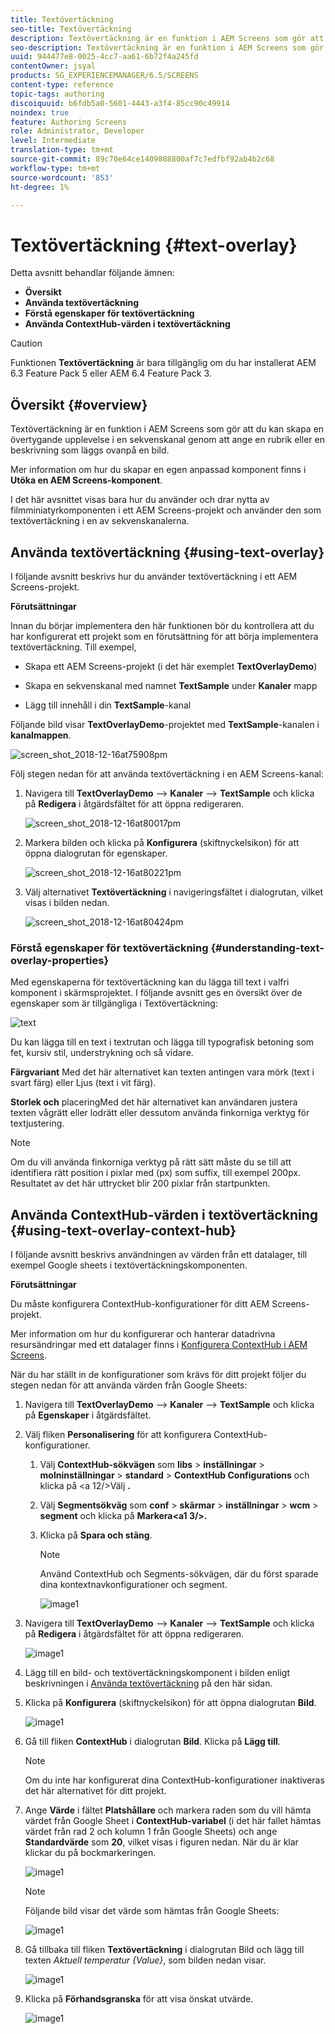 ```yaml
---
title: Textövertäckning
seo-title: Textövertäckning
description: Textövertäckning är en funktion i AEM Screens som gör att du kan skapa en övertygande upplevelse i en sekvenskanal genom att ange en rubrik eller en beskrivning som läggs ovanpå en bild. Följ den här sidan om du vill veta mer.
seo-description: Textövertäckning är en funktion i AEM Screens som gör att du kan skapa en övertygande upplevelse i en sekvenskanal genom att ange en rubrik eller en beskrivning som läggs ovanpå en bild. Följ den här sidan om du vill veta mer.
uuid: 944477e8-0025-4cc7-aa61-6b72f4a245fd
contentOwner: jsyal
products: SG_EXPERIENCEMANAGER/6.5/SCREENS
content-type: reference
topic-tags: authoring
discoiquuid: b6fdb5a0-5601-4443-a3f4-85cc90c49914
noindex: true
feature: Authoring Screens
role: Administrator, Developer
level: Intermediate
translation-type: tm+mt
source-git-commit: 89c70e64ce1409888800af7c7edfbf92ab4b2c68
workflow-type: tm+mt
source-wordcount: '853'
ht-degree: 1%

---
```



# Textövertäckning {#text-overlay}

Detta avsnitt behandlar följande ämnen:

* **Översikt**
* **Använda textövertäckning**
* **Förstå egenskaper för textövertäckning**
* **Använda ContextHub-värden i textövertäckning**

>[!CAUTION]
>
>Funktionen **Textövertäckning** är bara tillgänglig om du har installerat AEM 6.3 Feature Pack 5 eller AEM 6.4 Feature Pack 3.

## Översikt {#overview}

Textövertäckning är en funktion i AEM Screens som gör att du kan skapa en övertygande upplevelse i en sekvenskanal genom att ange en rubrik eller en beskrivning som läggs ovanpå en bild.

Mer information om hur du skapar en egen anpassad komponent finns i **Utöka en AEM Screens-komponent**.

I det här avsnittet visas bara hur du använder och drar nytta av filmminiatyrkomponenten i ett AEM Screens-projekt och använder den som textövertäckning i en av sekvenskanalerna.

## Använda textövertäckning {#using-text-overlay}

I följande avsnitt beskrivs hur du använder textövertäckning i ett AEM Screens-projekt.

**Förutsättningar**

Innan du börjar implementera den här funktionen bör du kontrollera att du har konfigurerat ett projekt som en förutsättning för att börja implementera textövertäckning. Till exempel,

* Skapa ett AEM Screens-projekt (i det här exemplet **TextOverlayDemo**)

* Skapa en sekvenskanal med namnet **TextSample** under **Kanaler** mapp

* Lägg till innehåll i din **TextSample**-kanal

Följande bild visar **TextOverlayDemo**-projektet med **TextSample**-kanalen i **kanalmappen**.

![screen_shot_2018-12-16at75908pm](assets/screen_shot_2018-12-16at75908pm.png)

Följ stegen nedan för att använda textövertäckning i en AEM Screens-kanal:

1. Navigera till **TextOverlayDemo** —> **Kanaler** —> **TextSample** och klicka på **Redigera** i åtgärdsfältet för att öppna redigeraren.

   ![screen_shot_2018-12-16at80017pm](assets/screen_shot_2018-12-16at80017pm.png)

1. Markera bilden och klicka på **Konfigurera** (skiftnyckelsikon) för att öppna dialogrutan för egenskaper.

   ![screen_shot_2018-12-16at80221pm](assets/screen_shot_2018-12-16at80221pm.png)

1. Välj alternativet **Textövertäckning** i navigeringsfältet i dialogrutan, vilket visas i bilden nedan.

   ![screen_shot_2018-12-16at80424pm](assets/screen_shot_2018-12-16at80424pm.png)

### Förstå egenskaper för textövertäckning {#understanding-text-overlay-properties}

Med egenskaperna för textövertäckning kan du lägga till text i valfri komponent i skärmsprojektet. I följande avsnitt ges en översikt över de egenskaper som är tillgängliga i Textövertäckning:

![text](assets/text.gif)

Du kan lägga till en text i textrutan och lägga till typografisk betoning som fet, kursiv stil, understrykning och så vidare.

**Färgvariant** Med det här alternativet kan texten antingen vara mörk (text i svart färg) eller Ljus (text i vit färg).

**Storlek och** placeringMed det här alternativet kan användaren justera texten vågrätt eller lodrätt eller dessutom använda finkorniga verktyg för textjustering.

>[!NOTE]
>
>Om du vill använda finkorniga verktyg på rätt sätt måste du se till att identifiera rätt position i pixlar med (px) som suffix, till exempel 200px. Resultatet av det här uttrycket blir 200 pixlar från startpunkten.

## Använda ContextHub-värden i textövertäckning {#using-text-overlay-context-hub}

I följande avsnitt beskrivs användningen av värden från ett datalager, till exempel Google sheets i textövertäckningskomponenten.

**Förutsättningar**

Du måste konfigurera ContextHub-konfigurationer för ditt AEM Screens-projekt.

Mer information om hur du konfigurerar och hanterar datadrivna resursändringar med ett datalager finns i [Konfigurera ContextHub i AEM Screens](https://docs.adobe.com/content/help/en/experience-manager-screens/user-guide/developing/configuring-context-hub.html).

När du har ställt in de konfigurationer som krävs för ditt projekt följer du stegen nedan för att använda värden från Google Sheets:

1. Navigera till **TextOverlayDemo** —> **Kanaler** —> **TextSample** och klicka på **Egenskaper** i åtgärdsfältet.

1. Välj fliken **Personalisering** för att konfigurera ContextHub-konfigurationer.

   1. Välj **ContextHub-sökvägen** som **libs** > **inställningar** > **molninställningar** > **standard** > **ContextHub Configurations** och klicka på &lt;a 12/>Välj **.**

   1. Välj **Segmentsökväg** som **conf** > **skärmar** > **inställningar** > **wcm** > **segment** och klicka på **Markera&lt;a1 3/>.**

   1. Klicka på **Spara och stäng**.

      >[!NOTE]
      >
      >Använd ContextHub och Segments-sökvägen, där du först sparade dina kontextnavkonfigurationer och segment.

      ![image1](/help/user-guide/assets/text-overlay/text-overlay8.png)

1. Navigera till **TextOverlayDemo** —> **Kanaler** —> **TextSample** och klicka på **Redigera** i åtgärdsfältet för att öppna redigeraren.

   ![image1](/help/user-guide/assets/text-overlay/text-overlay1.png)

1. Lägg till en bild- och textövertäckningskomponent i bilden enligt beskrivningen i [Använda textövertäckning](/help/user-guide/text-overlay.md#using-text-overlay) på den här sidan.

1. Klicka på **Konfigurera** (skiftnyckelsikon) för att öppna dialogrutan **Bild**.

   ![image1](/help/user-guide/assets/text-overlay/text-overlay4.png)

1. Gå till fliken **ContextHub** i dialogrutan **Bild**. Klicka på **Lägg till**.

   >[!NOTE]
   >Om du inte har konfigurerat dina ContextHub-konfigurationer inaktiveras det här alternativet för ditt projekt.

1. Ange **Värde** i fältet **Platshållare** och markera raden som du vill hämta värdet från Google Sheet i **ContextHub-variabel** (i det här fallet hämtas värdet från rad 2 och kolumn 1 från Google Sheets) och ange **Standardvärde** som **20**, vilket visas i figuren nedan. När du är klar klickar du på bockmarkeringen.

   ![image1](/help/user-guide/assets/text-overlay/text-overlay5.png)

   >[!NOTE]
   >Följande bild visar det värde som hämtas från Google Sheets:

   ![image1](/help/user-guide/assets/text-overlay/text-overlay6.png)

1. Gå tillbaka till fliken **Textövertäckning** i dialogrutan Bild och lägg till texten *Aktuell temperatur {Value}*, som bilden nedan visar.

   ![image1](/help/user-guide/assets/text-overlay/text-overlay7.png)

1. Klicka på **Förhandsgranska** för att visa önskat utvärde.

   ![image1](/help/user-guide/assets/text-overlay/text-overlay10.png)















